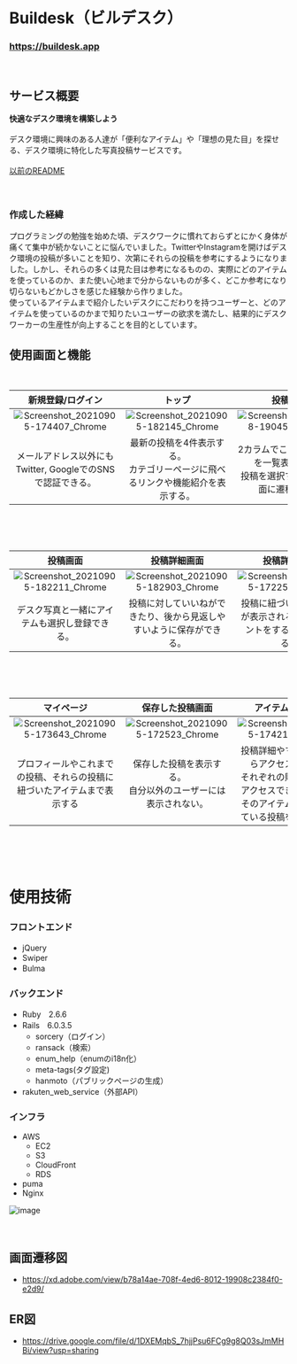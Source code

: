 # Buildesk（ビルデスク）

### **https://buildesk.app**  
<br />

## サービス概要
**快適なデスク環境を構築しよう**  
<br />
デスク環境に興味のある人達が「便利なアイテム」や「理想の見た目」を探せる、デスク環境に特化した写真投稿サービスです。  
<br />
[以前のREADME](https://github.com/en-Barry/buildesk/blob/main/README_old.md)  
<br />
<br />

### 作成した経緯
プログラミングの勉強を始めた頃、デスクワークに慣れておらずとにかく身体が痛くて集中が続かないことに悩んでいました。TwitterやInstagramを開けばデスク環境の投稿が多いことを知り、次第にそれらの投稿を参考にするようになりました。しかし、それらの多くは見た目は参考になるものの、実際にどのアイテムを使っているのか、また使い心地まで分からないものが多く、どこか参考になり切らないもどかしさを感じた経験から作りました。  
使っているアイテムまで紹介したいデスクにこだわりを持つユーザーと、どのアイテムを使っているのかまで知りたいユーザーの欲求を満たし、結果的にデスクワーカーの生産性が向上することを目的としています。

## 使用画面と機能
<br />

| 新規登録/ログイン | トップ | 投稿一覧 |
| :---: | :---: | :---: |
| ![Screenshot_20210905-174407_Chrome](https://user-images.githubusercontent.com/69828703/132120980-855cbbfb-0ca2-40fd-9941-5233330de47f.jpg) | ![Screenshot_20210905-182145_Chrome](https://user-images.githubusercontent.com/69828703/132121924-486ea3fd-087f-43ef-8c8a-925b61aa6089.jpg) | ![Screenshot_20210728-190450_Chrome](https://user-images.githubusercontent.com/69828703/132121153-d665a321-e5e1-4124-8bef-d471699a5559.jpg) |
| メールアドレス以外にもTwitter, GoogleでのSNSで認証できる。 | 最新の投稿を4件表示する。<br />カテゴリーページに飛べるリンクや機能紹介を表示する。 | 2カラムでこれまでの投稿を一覧表示する。<br />投稿を選択すると詳細画面に遷移する。 |
<br />
<br />
<br />

| 投稿画面 | 投稿詳細画面 | 投稿詳細画面 |
| :---: | :---: | :---: |
| ![Screenshot_20210905-182211_Chrome](https://user-images.githubusercontent.com/69828703/132121944-360706b5-8451-4ba6-b36c-1ac3c1510be6.jpg) | ![Screenshot_20210905-182903_Chrome](https://user-images.githubusercontent.com/69828703/132122070-516b1373-4f2d-4b0a-9805-53e584a78ae7.jpg) | ![Screenshot_20210905-172250_Chrome](https://user-images.githubusercontent.com/69828703/132121983-9fca0d8f-3d2b-49df-88b6-6f953ed10320.jpg) | 
| デスク写真と一緒にアイテムも選択し登録できる。 | 投稿に対していいねができたり、後から見返しやすいように保存ができる。 | 投稿に紐づいたアイテムが表示されるほか、コメントをすることもできる。 |
<br />
<br />
<br />

| マイページ | 保存した投稿画面 | アイテム詳細画面 |
| :---: | :---: | :---: |
| ![Screenshot_20210905-173643_Chrome](https://user-images.githubusercontent.com/69828703/132120828-2f9a88e7-8c6a-41d9-aa2c-7fefa7695945.jpg) | ![Screenshot_20210905-172523_Chrome](https://user-images.githubusercontent.com/69828703/132120830-b62e689c-894c-4745-8be3-c50317d566f8.jpg) | ![Screenshot_20210905-174210_Chrome](https://user-images.githubusercontent.com/69828703/132120986-e9d0fda0-be53-446b-acad-0a90037a7198.jpg) |
| プロフィールやこれまでの投稿、それらの投稿に紐づいたアイテムまで表示する | 保存した投稿を表示する。<br />自分以外のユーザーには表示されない。 | 投稿詳細やマイページからアクセスできる。<br />それぞれの販売サイトにアクセスできるリンクやそのアイテムが利用されている投稿を表示する。 |
<br />
<br />
<br />

# 使用技術

### フロントエンド
- jQuery　&ensp; 
- Swiper &ensp; 
- Bulma　&ensp; 

### バックエンド
- Ruby　2.6.6
- Rails　6.0.3.5
  - sorcery（ログイン）
  - ransack（検索）
  - enum_help（enumのi18n化）
  - meta-tags(タグ設定)
  - hanmoto（パブリックページの生成）
- rakuten_web_service（外部API）

### インフラ
- AWS
  - EC2
  - S3
  - CloudFront
  - RDS
- puma
- Nginx  

![image](https://user-images.githubusercontent.com/69828703/133830108-c96c3bd0-d65e-4d5d-bff8-d94e87be3c7f.png)

<br />

## **画面遷移図**
- https://xd.adobe.com/view/b78a14ae-708f-4ed6-8012-19908c2384f0-e2d9/

## **ER図**
- https://drive.google.com/file/d/1DXEMqbS_7hjjPsu6FCg9g8Q03sJmMHBi/view?usp=sharing
